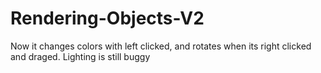 # Rendering-Objects-V2
Now it changes colors with left clicked, and rotates when its right clicked and draged. Lighting is still buggy
